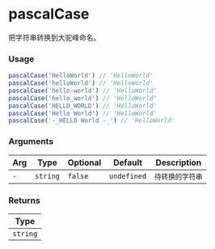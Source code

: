 # pascalCase
      
把字符串转换到大驼峰命名。

### Usage

```ts
pascalCase('HelloWorld') // 'HelloWorld'
pascalCase('helloWorld') // 'HelloWorld'
pascalCase('hello-world') // 'HelloWorld'
pascalCase('hello_world') // 'HelloWorld'
pascalCase('HELLO_WORLD') // 'HelloWorld'
pascalCase('Hello World') // 'HelloWorld'
pascalCase('-_HELLO World -_') // 'HelloWorld'
```

      
### Arguments
      
| Arg | Type | Optional | Default | Description |
| --- | --- | --- | --- | --- |
| `-` | `string` | `false` | `undefined` | `待转换的字符串` |
      
### Returns

| Type |
| ---  |
| `string`  |